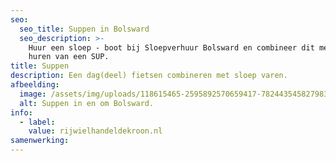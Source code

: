 ```yaml
---
seo:
  seo_title: Suppen in Bolsward
  seo_description: >-
    Huur een sloep - boot bij Sloepverhuur Bolsward en combineer dit met het
    huren van een SUP.
title: Suppen
description: Een dag(deel) fietsen combineren met sloep varen.
afbeelding:
  image: /assets/img/uploads/118615465-2595892570659417-7824435458279830321-n.jpg
  alt: Suppen in en om Bolsward.
info:
  - label:
    value: rijwielhandeldekroon.nl
samenwerking:
---
```

